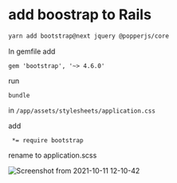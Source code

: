 # add boostrap to Rails 

```sh
yarn add bootstrap@next jquery @popperjs/core
```

In gemfile add
```
gem 'bootstrap', '~> 4.6.0'
```

run
```shell
bundle
```


 
 in `/app/assets/stylesheets/application.css` 

add 
```
 *= require bootstrap
```

rename to application.scss


 ![Screenshot from 2021-10-11 12-10-42](https://user-images.githubusercontent.com/21187699/136843933-8acda2a0-231a-4b12-97b0-a6ed647315f8.png)
